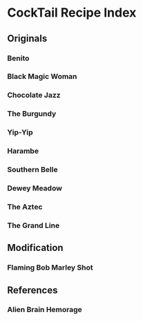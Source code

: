 # CockTail Recipe Index


## Originals

### Benito

### Black Magic Woman

### Chocolate Jazz

### The Burgundy

### Yip-Yip

### Harambe

### Southern Belle

### Dewey Meadow

### The Aztec

### The Grand Line


## Modification

### Flaming Bob Marley Shot


## References

### Alien Brain Hemorage
